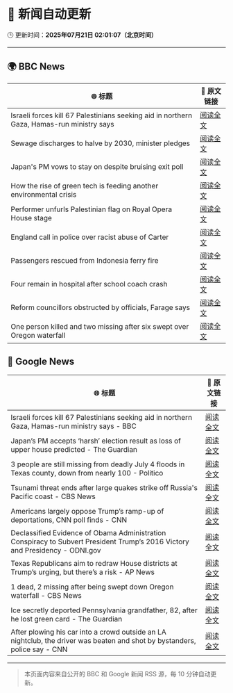 # 🧠 新闻自动更新

🕒 更新时间：**2025年07月21日 02:01:07（北京时间）**

---

## 🌍 BBC News

| 🌐 标题 | 🔗 原文链接 |
|--------|-------------|
| Israeli forces kill 67 Palestinians seeking aid in northern Gaza, Hamas-run ministry says | [阅读全文](https://www.bbc.com/news/articles/c8rp62480r3o) |
| Sewage discharges to halve by 2030, minister pledges | [阅读全文](https://www.bbc.com/news/articles/c4g8m8r6grzo) |
| Japan's PM vows to stay on despite bruising exit poll | [阅读全文](https://www.bbc.com/news/articles/c8xvn90yr8go) |
| How the rise of green tech is feeding another environmental crisis | [阅读全文](https://www.bbc.com/news/articles/c30741j351go) |
| Performer unfurls Palestinian flag on Royal Opera House stage | [阅读全文](https://www.bbc.com/news/articles/c20n9yzxyyvo) |
| England call in police over racist abuse of Carter | [阅读全文](https://www.bbc.com/sport/football/articles/c2k1wwv7jkwo) |
| Passengers rescued from Indonesia ferry fire | [阅读全文](https://www.bbc.com/news/videos/c3enql5g8xgo) |
| Four remain in hospital after school coach crash | [阅读全文](https://www.bbc.com/news/articles/clyz77l39eeo) |
| Reform councillors obstructed by officials, Farage says | [阅读全文](https://www.bbc.com/news/articles/cx2kz127pj3o) |
| One person killed and two missing after six swept over Oregon waterfall | [阅读全文](https://www.bbc.com/news/articles/c79q0pjyreno) |

## 📰 Google News

| 🌐 标题 | 🔗 原文链接 |
|--------|-------------|
| Israeli forces kill 67 Palestinians seeking aid in northern Gaza, Hamas-run ministry says - BBC | [阅读全文](https://news.google.com/rss/articles/CBMiWkFVX3lxTE54RmJWVEpaU1JlbFNzYXZyQ1ZqZ2RzbHp5VXp3M0hXc0U1Y2djZkVMZDFraVR1VDRDOUZLdHV0ODdpQ2xPSnN4cUx4RDZUV0t5MjhOSllNSGRoUdIBX0FVX3lxTFBVZGxQcGdKSHJwdlg1a0ZkeDBLRmNrQldkZ2RtWlJCVjk1aUZISkt2S3JKd1IyZUpGNFpEeU52VTl0SktHRjJlQjdDNmVWdnZvUFdPMFBkU1RuaVNpaWdF?oc=5) |
| Japan’s PM accepts ‘harsh’ election result as loss of upper house predicted - The Guardian | [阅读全文](https://news.google.com/rss/articles/CBMirAFBVV95cUxOQmFDU3VmWGc4XzVlY0hzUDdVQWViVkQ0WFNqV08zNXJlT1dVQ1NPVUZHc0plMDVMcURTS24zeUhIekRxekNTRWhQR1UwZEhldEZGMTJGakVFWXlEMHFUYlZvWWpUZG84dWFhNzQ4WEFNY3EyRHl6bzdYa3FJYjM5bzdUQ3dkNnJMUmJPQzhSRTBkLUFvR0FlX2Q4Nld5QXkwaERzRFA1eW5RXzRX?oc=5) |
| 3 people are still missing from deadly July 4 floods in Texas county, down from nearly 100 - Politico | [阅读全文](https://news.google.com/rss/articles/CBMihwFBVV95cUxOWnh2bWlKM0k2Q2hSS2xNNUhKVzdKY3hwX3JtcDl3ZVdtMUp2b09OT3h5M2ZQa252dUxaelFEdFdoUVk4RDEtb3VEeFhDQ0U5UEhEc292Ni1CMUJfWkVyaENpcTRPVm1yQVE0c0Y0eG9DTXBNZnJNRkE3ZHR5Vk51Sm9iWGNIa1U?oc=5) |
| Tsunami threat ends after large quakes strike off Russia's Pacific coast - CBS News | [阅读全文](https://news.google.com/rss/articles/CBMijAFBVV95cUxOSmtTUDJMbW5qYVVvcTRoUzRXaVVKcjdjdXF4aWJCUWl6NlgzT1piTTZLUXExekEtakllRndhazNTbjdsYVNJc2tBZmZvMHFUSXhwVmt2XzhxM3dCYml0cE83Zmw2X1JTbkkzd0NfSWREem1uNEpqS1hVQUdjY1FwNW0xeENobnE1ZFVvTdIBkgFBVV95cUxPeUk3X3dtWUZmeDFZVHd6V0JndVNPZTluMFc5bnJ4MnZhVzgwYUV3X3dWdWxjalliQnY4WDBEdlZoQV9ERDFJVHVCM0plZXJVdVZyeWNPU3gzMEVfb3d5VUZBQjhiWU5kd2U1eGhHdHRZMEROTGk2WEZrUEVEQktJQnlqa2lhSHBDRXlIN0hCVGFtUQ?oc=5) |
| Americans largely oppose Trump’s ramp-up of deportations, CNN poll finds - CNN | [阅读全文](https://news.google.com/rss/articles/CBMidkFVX3lxTE8xOERkQTdGUlcxM241UnBqMnRYTU0wV2ZtSElVMHN1cFVLYWkxcm9EMk1fa0cyWGlxV1dkMUcwYVpsSEtXUmkybk9JNGtMZXBKUHh0NUszR2tTV3ZHVWFIRDY4YWdZOWRNby1RYVY4WGUwT2tXU0HSAXtBVV95cUxNNFRfSkJKZE96Qm5mYXRIazM2b0k2WHluRlBqVnc5NGFrU3hnVUY4UlNEdGNfZnJ0SjdNdGxWV25VakJxRWhoSFg2QngwT2g2N1lkN3pYUUV3dHJNenJoQ3FNeTR2NVNNdFpubHFIODdjZmJadXBXMXNocmM?oc=5) |
| Declassified Evidence of Obama Administration Conspiracy to Subvert President Trump’s 2016 Victory and Presidency - ODNI.gov | [阅读全文](https://news.google.com/rss/articles/CBMiXEFVX3lxTE44dzBCY1VROENNajA4c01MbTl3dEotdDJPSmxLRDlTeDAyZVY5alplaldNZFNqMjg1M0V5SHVlVzgyVzlZdncyeDlidG1yTUk5Z1ZuQjV5LWZJSzlp?oc=5) |
| Texas Republicans aim to redraw House districts at Trump’s urging, but there’s a risk - AP News | [阅读全文](https://news.google.com/rss/articles/CBMivgFBVV95cUxQREwyXzRFWjI4ZWNQVzNxTHRnM19iYllaUUNmdWYtQmY1NU4xa21Rc2lwQl9UcGljS3pNb19CMk1kZDZzVzRKSTBuT21EaGxyMkJMMEhpOGZKM0U1TXN1QjhYU0xCckVCaVFFWDU5ZFA0N3RpVjh4bUxESWJjeGw3bXFHQ3ZJMVVVajhEM1lfTlplLWozR2Y1cHJKMXBMSVpTdS1wRU1VeVZWTGhwSDhYYmo5MTl4WDlwcHBEMjl3?oc=5) |
| 1 dead, 2 missing after being swept down Oregon waterfall - CBS News | [阅读全文](https://news.google.com/rss/articles/CBMikwFBVV95cUxOMW15S3VVOHpBUmpsbkhjZ0JOamZiYS1xZ2ZuUjNiUmRXd3QwcllnblMwakI0QjJnNGllbUVaUHZmTThOU2lYNUtXZ21EZjNZZmVGMXZhYmlnTTk2U0syU2xQb2UxcHNRMnQ3VHRrVUdKSHdDaEI4QW9YZGNzbkRFaldFRnpPTV9HbEQ2RzZfUkk1ZGfSAZgBQVVfeXFMT1FScVUxSnREUTBac0dJUHY1RmlDRExObEhkcWtIUTVyMmpMTjAxbmR3SG4zaGJKU0xTX0JkSm84TG9JdXpjUGZMWVAxdzB3NUZmd1V1OGpPMHotcUI4bzdxd0NHZUNaR0d2VTQ2bXRNaUlPeUdheUJsYmlsTGx0OWl3Um1jZ0YzQVhEMDV2MXg5ZTVmUjlJcDE?oc=5) |
| Ice secretly deported Pennsylvania grandfather, 82, after he lost green card - The Guardian | [阅读全文](https://news.google.com/rss/articles/CBMiiAFBVV95cUxNUklOV2FaeU84NTl5c1dDdDhUZWF5NG9ZdHA0TGVObWZLaURTcmpkN2VKTTgzSkdMWXdoaFo5TlN3V252RVI2V0dLZTY3R0JfdUxjcVR1R3hCUzZmWUNMT2xmbjdIb09jczJ0N2pONnp1eEh0ZzJJcmlIbXN0RjFXbkVGODBOQ3Ft?oc=5) |
| After plowing his car into a crowd outside an LA nightclub, the driver was beaten and shot by bystanders, police say - CNN | [阅读全文](https://news.google.com/rss/articles/CBMijgFBVV95cUxNNkN3Q3RVOUlNTGFWbkk3Skxja0NZVjZJaW4ySzEwQmp6ZzNFOXV1WUFtaTAtbnVCTUxDVjVTSVd5VXl1cjQtbUJPN3pzYmQwaV8zRHQ0bXE3Y2ZRV2s4aW1fN0YtNWxEVlBvUm5DcW8taGNmQ3d2WDBrWmRULUs4RXJ4NnZGcHZsMU9MNnB30gGTAUFVX3lxTE55bjFGSUxiR2RrT1A1T2lCcXhySEE2aDRvbC1jeTltRExMeF9yWm5USDZHRmZ3dER4TVBCYzF4NUJsaTVmRWdSeEpKd3U5VE5tTU1RTmo3azZRT1JtdjRYR1pKYXRZXzJveWVVTXlEZ1c0bVNIQ1JaNHVpSEJsUnY0M0FSRWhpMzJfUW5JVlpsRElpSQ?oc=5) |

---
> 本页面内容来自公开的 BBC 和 Google 新闻 RSS 源，每 10 分钟自动更新。